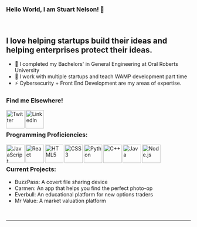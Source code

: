 ### Hello World, I am Stuart Nelson! 👋
<br/>

## I love helping startups build their ideas and helping enterprises protect their ideas.

- 🌱 I completed my Bachelors' in General Engineering at Oral Roberts University
- 🔭 I work with multiple startups and teach WAMP development part time
- ⚡ Cybersecurity + Front End Development are my areas of expertise.

### Find me Elsewhere!

[<img align="left" alt="Twitter" width="50px" src="https://img.icons8.com/ios/100/000000/twitter--v2.png"/>][twitter]
[<img align="left" alt="LinkedIn" width="50px" src="https://img.icons8.com/material-outlined/24/000000/linkedin--v2.png" />][linkedin]

<br /><br />

### Programming Proficiencies:
<!--
Order by most proficient!
-->
<img align="left" alt="JavaScript" width="50px" src="https://img.icons8.com/ios/50/000000/javascript--v1.png" />
<img align="left" alt="React" width="50px" src="https://img.icons8.com/ios-glyphs/30/000000/react.png" />
<img align="left" alt="HTML5" width="50px" src="https://img.icons8.com/ios/50/000000/html.png" />
<img align="left" alt="CSS3" width="50px" src="https://img.icons8.com/ios/50/000000/css.png" />
<img align="left" alt="Python" width="50px" src="https://img.icons8.com/ios/50/000000/python--v1.png" />
<img align="left" alt="C++" width="50px" src="https://img.icons8.com/ios/50/000000/c-plus-plus-logo.png" />
<img align="left" alt="Java" width="50px" src="https://img.icons8.com/ios/50/000000/java-coffee-cup-logo--v1.png" />
<img align="left" alt="Node.js" width="50px" src="https://img.icons8.com/windows/32/000000/node-js.png"/>

<br /><br />

### Current Projects:
- BuzzPass: A covert file sharing device
- Carmen: An app that helps you find the perfect photo-op
- Everbull: An educational platform for new options traders
- Mr Value: A market valuation platform
<br />

---

<!--[website]:-->
[twitter]: https://twitter.com/thes_s_nelson
[linkedin]: https://www.linkedin.com/in/stuart-nelson/
